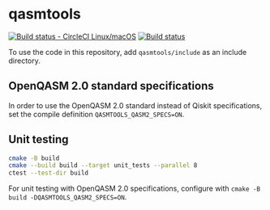 # qasmtools
[![Build status - CircleCI Linux/macOS](https://circleci.com/gh/softwareQinc/qasmtools.svg?style=svg)](https://circleci.com/gh/softwareQinc/qasmtools)
[![Build status](https://ci.appveyor.com/api/projects/status/yidln2j88dssf4v1?svg=true)](https://ci.appveyor.com/project/vsoftco/qasmtools)

To use the code in this repository, add `qasmtools/include` as an include directory.

## OpenQASM 2.0 standard specifications
In order to use the OpenQASM 2.0 standard instead of Qiskit specifications, set the compile definition `QASMTOOLS_QASM2_SPECS=ON`.

## Unit testing

```bash
cmake -B build 
cmake --build build --target unit_tests --parallel 8
ctest --test-dir build
```

For unit testing with OpenQASM 2.0 specifications, configure with 
`cmake -B build -DQASMTOOLS_QASM2_SPECS=ON`.
